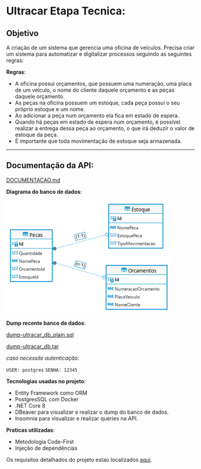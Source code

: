 # Ultracar Etapa Tecnica:

## Objetivo

A criação de um sistema que gerencia uma oficina de veículos.
Precisa criar um sistema para automatizar e digitalizar processos seguindo as seguintes regras:

**Regras**:

* A oficina possui orçamentos, que possuem uma numeração, uma placa de um veículo, o nome do cliente daquele orçamento e as peças daquele orçamento.
* As peças na oficina possuem um estoque, cada peça possui o seu próprio estoque e um nome.
* Ao adicionar a peça num orçamento ela fica em estado de espera.
* Quando há peças em estado de espera num orçamento, é possível realizar a entrega dessa peça ao orçamento, o que irá deduzir o valor de estoque da peça.
* É importante que toda movimentação de estoque seja armazenada.
---

## Documentação da API:

[DOCUMENTACAO.md](DOCUMENTACAO.md)

**Diagrama do banco de dados**:

![diagrama-ultracar-db](/Repo/ultracar_db_diagram.png)

**Dump recente banco de dados**:

[dump-ultracar_db_plain.sql](/Repo/dump-ultracar_db_plain.sql)

[dump-ultracar_db.tar](/Repo/dump-ultracar_db.tar)

_caso necessite autenticação_:

 `USER: postgres` 
 `SENHA: 12345`

**Tecnologias usadas no projeto**:

* Entity Framework como ORM
* PostgresSQL com Docker
* .NET Core 8
* DBeaver para visualizar e realizar o dump do banco de dados.
* Insomnia para visualizar e realizar queries na API.

**Praticas utilizadas**:

* Metodologia Code-First
* Injeção de dependências

Os requisitos detalhados do projeto estao localizados [aqui](/Repo/REQUISITOS.md).
